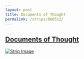 ```yaml
---
layout: post
title: Documents of Thought
permalink: /strips/060512/
---
```


## [Documents of Thought](/strips/060512/)

<a href='../images/ph060512.gif'><img src='../images/ph060512.gif' alt='Strip Image' /></a>


<!-- include copyright-strip.html -->